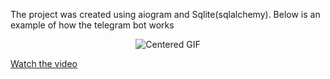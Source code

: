 The project was created using aiogram and Sqlite(sqlalchemy). 
Below is an example of how the telegram bot works

<p align="center">
  <img src="preview_tgbot.gif" alt="Centered GIF" />
</p>

[Watch the video](preview.mp4)
